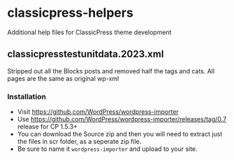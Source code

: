 # classicpress-helpers
Additional help files for ClassicPress theme development

## classicpresstestunitdata.2023.xml
Stripped out all the Blocks posts and removed half the tags and cats. All pages are the same as original wp-xml
### Installation
- Visit https://github.com/WordPress/wordpress-importer
- Use https://github.com/WordPress/wordpress-importer/releases/tag/0.7 release for CP 1.5.3+
- You can download the Source zip and then you will need to extract just the files in scr folder, as a seperate zip file.
- Be sure to name it `wordpress-importer` and upload to your site.
